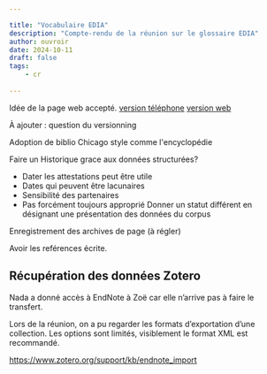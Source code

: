 ```yaml
---

title: "Vocabulaire EDIA"
description: "Compte-rendu de la réunion sur le glossaire EDIA"
author: ouvroir
date: 2024-10-11
draft: false
tags:
    - cr 
    
---
```


Idée de la page web accepté. 
[version téléphone](https://www.figma.com/proto/MVhVAmLtVammexwBerqNbG/Glossaire-EDIA-phone?node-id=12-1472&starting-point-node-id=12%3A1472)
[version web](https://www.figma.com/proto/FpVcvl5f72DHA2deWRvHfT/Glossaire-EDIA-Desktop?node-id=8-54&starting-point-node-id=8%3A54)

À ajouter : question du versionning

Adoption de biblio Chicago style comme l'encyclopédie

Faire un Historique grace aux données structurées? 
- Dater les attestations peut être utile
- Dates qui peuvent être lacunaires
- Sensibilité des partenaires
- Pas forcément toujours approprié
Donner un statut différent en désignant une présentation des données du corpus


Enregistrement des archives de page (à régler)

Avoir les reférences écrite. 

## Récupération des données Zotero

Nada a donné accès à EndNote à Zoë car elle n’arrive pas à faire le transfert.

Lors de la réunion, on a pu regarder les formats d’exportation d’une collection. Les options sont limités, visiblement le format XML est recommandé. 

https://www.zotero.org/support/kb/endnote_import